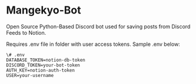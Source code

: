 # Mangekyo-Bot
Open Source Python-Based Discord bot used for saving posts from Discord Feeds to Notion.

Requires .env file in folder with user access tokens. Sample .env below:

    \# .env
    DATABASE_TOKEN=notion-db-token
    DISCORD_TOKEN=your-bot-token
    AUTH_KEY=notion-auth-token
    USER=your-username
